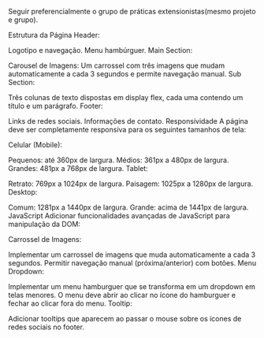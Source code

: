 Seguir preferencialmente o grupo de práticas extensionistas(mesmo projeto e grupo).

Estrutura da Página
Header:

Logotipo e navegação.
Menu hambúrguer.
Main Section:

Carousel de Imagens: Um carrossel com três imagens que mudam automaticamente a cada 3 segundos e permite navegação manual.
Sub Section:

Três colunas de texto dispostas em display flex, cada uma contendo um título e um parágrafo.
Footer:

Links de redes sociais.
Informações de contato.
Responsividade
A página deve ser completamente responsiva para os seguintes tamanhos de tela:

Celular (Mobile):

Pequenos: até 360px de largura.
Médios: 361px a 480px de largura.
Grandes: 481px a 768px de largura.
Tablet:

Retrato: 769px a 1024px de largura.
Paisagem: 1025px a 1280px de largura.
Desktop:

Comum: 1281px a 1440px de largura.
Grande: acima de 1441px de largura.
JavaScript
Adicionar funcionalidades avançadas de JavaScript para manipulação da DOM:

Carrossel de Imagens:

Implementar um carrossel de imagens que muda automaticamente a cada 3 segundos.
Permitir navegação manual (próxima/anterior) com botões.
Menu Dropdown:

Implementar um menu hamburguer que se transforma em um dropdown em telas menores.
O menu deve abrir ao clicar no ícone do hamburguer e fechar ao clicar fora do menu.
Tooltip:

Adicionar tooltips que aparecem ao passar o mouse sobre os ícones de redes sociais no footer.

